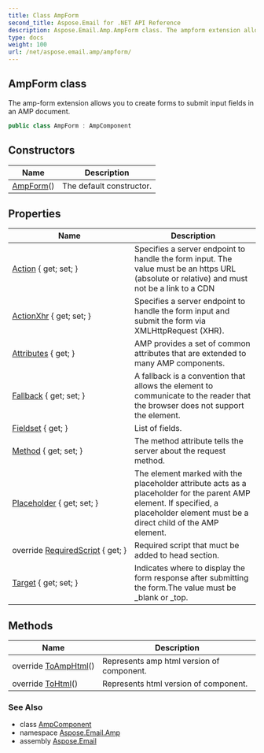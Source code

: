 ```yaml
---
title: Class AmpForm
second_title: Aspose.Email for .NET API Reference
description: Aspose.Email.Amp.AmpForm class. The ampform extension allows you to create forms to submit input fields in an AMP document
type: docs
weight: 100
url: /net/aspose.email.amp/ampform/
---
```

## AmpForm class

The amp-form extension allows you to create forms to submit input fields in an AMP document.

```csharp
public class AmpForm : AmpComponent
```

## Constructors

| Name | Description |
| --- | --- |
| [AmpForm](ampform/)() | The default constructor. |

## Properties

| Name | Description |
| --- | --- |
| [Action](../../aspose.email.amp/ampform/action/) { get; set; } | Specifies a server endpoint to handle the form input. The value must be an https URL (absolute or relative) and must not be a link to a CDN |
| [ActionXhr](../../aspose.email.amp/ampform/actionxhr/) { get; set; } | Specifies a server endpoint to handle the form input and submit the form via XMLHttpRequest (XHR). |
| [Attributes](../../aspose.email.amp/ampcomponent/attributes/) { get; } | AMP provides a set of common attributes that are extended to many AMP components. |
| [Fallback](../../aspose.email.amp/ampcomponent/fallback/) { get; set; } | A fallback is a convention that allows the element to communicate to the reader that the browser does not support the element. |
| [Fieldset](../../aspose.email.amp/ampform/fieldset/) { get; } | List of fields. |
| [Method](../../aspose.email.amp/ampform/method/) { get; set; } | The method attribute tells the server about the request method. |
| [Placeholder](../../aspose.email.amp/ampcomponent/placeholder/) { get; set; } | The element marked with the placeholder attribute acts as a placeholder for the parent AMP element. If specified, a placeholder element must be a direct child of the AMP element. |
| override [RequiredScript](../../aspose.email.amp/ampform/requiredscript/) { get; } | Required script that muct be added to head section. |
| [Target](../../aspose.email.amp/ampform/target/) { get; set; } | Indicates where to display the form response after submitting the form.The value must be _blank or _top. |

## Methods

| Name | Description |
| --- | --- |
| override [ToAmpHtml](../../aspose.email.amp/ampform/toamphtml/)() | Represents amp html version of component. |
| override [ToHtml](../../aspose.email.amp/ampform/tohtml/)() | Represents html version of component. |

### See Also

* class [AmpComponent](../ampcomponent/)
* namespace [Aspose.Email.Amp](../../aspose.email.amp/)
* assembly [Aspose.Email](../../)


